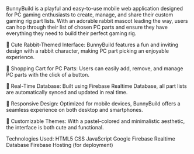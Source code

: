 BunnyBuild is a playful and easy-to-use mobile web application designed for PC gaming enthusiasts to create, manage, and share their custom gaming rig part lists. 
With an adorable rabbit mascot leading the way, users can hop through their list of chosen PC parts and ensure they have everything they need to build their perfect gaming rig.

🐰 Cute Rabbit-Themed Interface: BunnyBuild features a fun and inviting design with a rabbit character, making PC part picking an enjoyable experience.

🛒 Shopping Cart for PC Parts: Users can easily add, remove, and manage PC parts with the click of a button.

🔄 Real-Time Database: Built using Firebase Realtime Database, all part lists are automatically synced and updated in real time.

📱 Responsive Design: Optimized for mobile devices, BunnyBuild offers a seamless experience on both desktop and smartphones.

🌈 Customizable Themes: With a pastel-colored and minimalistic aesthetic, the interface is both cute and functional.

Technologies Used:
HTML5
CSS
JavaScript
Google Firebase Realtime Database
Firebase Hosting (for deployment)


